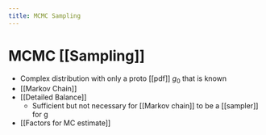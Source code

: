 ```yaml
---
title: MCMC Sampling
---
```


# MCMC [[Sampling]]
- Complex distribution with only a proto [[pdf]] $g_{0}$ that is known
- [[Markov Chain]]
- [[Detailed Balance]]
	- Sufficient but not necessary for [[Markov chain]] to be a [[sampler]] for g
- [[Factors for MC estimate]]






























